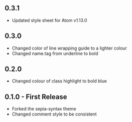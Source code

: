 ## 0.3.1
* Updated style  sheet for Atom v1.13.0

## 0.3.0
* Changed color of line wrapping guide to a lighter colour
* Changed name.tag from underline to bold

## 0.2.0
* Changed colour of class highlight to bold blue

## 0.1.0 - First Release
* Forked the sepia-syntax theme
* Changed comment style to be consistent
